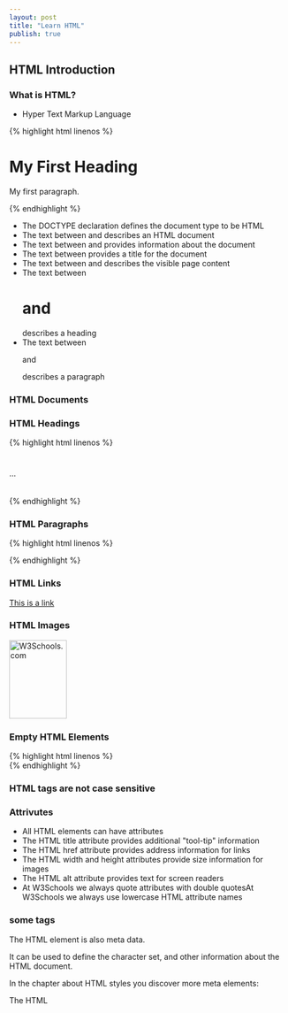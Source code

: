 ```yaml
---
layout: post
title: "Learn HTML"
publish: true
---
```


## HTML Introduction

### What is HTML?
- Hyper Text Markup Language

{% highlight html linenos %}
<!DOCTYPE html>
<html>
<head>
<title>Page Title</title>
</head>
<body>

<h1>My First Heading</h1>
<p>My first paragraph.</p>

</body>
</html>
{% endhighlight %}

- The DOCTYPE declaration defines the document type to be HTML
- The text between <html> and </html> describes an HTML document
- The text between <head> and </head> provides information about the document
- The text between <title> and </title> provides a title for the document
- The text between <body> and </body> describes the visible page content
- The text between <h1> and </h1> describes a heading
- The text between <p> and </p> describes a paragraph

### HTML Documents

### HTML Headings

{% highlight html linenos %}
<h1> </h1>
...
<h6> </h6>
{% endhighlight %}

### HTML Paragraphs

{% highlight html linenos %}
<p> </p>
{% endhighlight %}

### HTML Links
<a href="http://www.w3schools.com">This is a link</a>

### HTML Images
<img src="w3schools.jpg" alt="W3Schools.com" width="104" height="142">

### Empty HTML Elements
{% highlight html linenos %}
<br>
{% endhighlight %}

### HTML tags are not case sensitive

### Attrivutes
- All HTML elements can have attributes
- The HTML title attribute provides additional "tool-tip" information
- The HTML href attribute provides address information for links
- The HTML width and height attributes provide size information for images
- The HTML alt attribute provides text for screen readers
- At W3Schools we always quote attributes with double quotesAt W3Schools we always use lowercase HTML attribute names

### some tags
The HTML <meta> element is also meta data.

It can be used to define the character set, and other information about the HTML document.

In the chapter about HTML styles you discover more meta elements:

The HTML <style> element is used to define internal CSS style sheets.

The HTML <link> element is used to define external CSS style sheets.

### HTML Display
Any number of spaces, and any number of new lines, count as only one space.

The HTML <pre> element defines preformatted text.

The text inside a <pre> element is displayed in a fixed-width font (usually Courier), and it preserves both spaces and line breaks:
